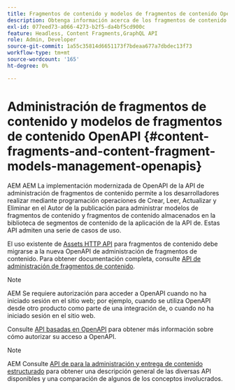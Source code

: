 ```yaml
---
title: Fragmentos de contenido y modelos de fragmentos de contenido OpenAPI
description: Obtenga información acerca de los fragmentos de contenido y los modelos de fragmentos de contenido OpenAPI.
exl-id: 077eed73-a066-4273-b2f5-da4bf5cd900c
feature: Headless, Content Fragments,GraphQL API
role: Admin, Developer
source-git-commit: 1a55c35814d6651173f7bdeaa677a7dbdec13f73
workflow-type: tm+mt
source-wordcount: '165'
ht-degree: 0%

---
```


# Administración de fragmentos de contenido y modelos de fragmentos de contenido OpenAPI {#content-fragments-and-content-fragment-models-management-openapis}

AEM AEM La implementación modernizada de OpenAPI de la API de administración de fragmentos de contenido permite a los desarrolladores realizar mediante programación operaciones de Crear, Leer, Actualizar y Eliminar en el Autor de la publicación para administrar modelos de fragmentos de contenido y fragmentos de contenido almacenados en la biblioteca de segmentos de contenido de la aplicación de la API de. Estas API admiten una serie de casos de uso.

El uso existente de [Assets HTTP API](https://experienceleague.adobe.com/en/docs/experience-manager-cloud-service/content/assets/admin/mac-api-assets) para fragmentos de contenido debe migrarse a la nueva OpenAPI de administración de fragmentos de contenido. Para obtener documentación completa, consulte [API de administración de fragmentos de contenido](https://developer.adobe.com/experience-cloud/experience-manager-apis/api/stable/sites/).

>[!NOTE]
>
>AEM Se requiere autorización para acceder a OpenAPI cuando no ha iniciado sesión en el sitio web; por ejemplo, cuando se utiliza OpenAPI desde otro producto como parte de una integración de, o cuando no ha iniciado sesión en el sitio web.
>
>Consulte [API basadas en OpenAPI](/help/implementing/developing/open-api-based-apis.md) para obtener más información sobre cómo autorizar su acceso a OpenAPI.

>[!NOTE]
>
>AEM Consulte [API de para la administración y entrega de contenido estructurado](/help/headless/apis-headless-and-content-fragments.md) para obtener una descripción general de las diversas API disponibles y una comparación de algunos de los conceptos involucrados.
